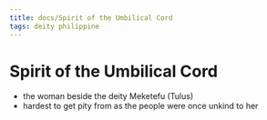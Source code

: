 ```yaml
---
title: docs/Spirit of the Umbilical Cord
tags: deity philippine
---
```


# Spirit of the Umbilical Cord
- the woman beside the deity Meketefu (Tulus)
- hardest to get pity from as the people were once unkind to her